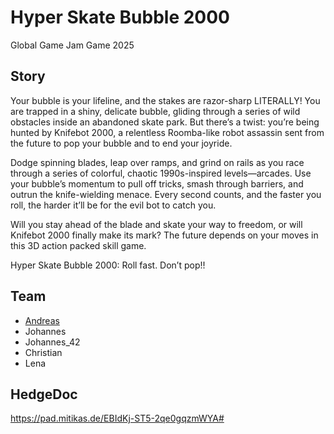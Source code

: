# Hyper Skate Bubble 2000
Global Game Jam Game 2025

## Story
Your bubble is your lifeline, and the stakes are razor-sharp LITERALLY! You are trapped in a shiny, delicate bubble, gliding through a series of wild obstacles inside an abandoned skate park. But there’s a twist: you’re being hunted by Knifebot 2000, a relentless Roomba-like robot assassin sent from the future to pop your bubble and to end your joyride.

Dodge spinning blades, leap over ramps, and grind on rails as you race through a series of colorful, chaotic 1990s-inspired levels—arcades. Use your bubble’s momentum to pull off tricks, smash through barriers, and outrun the knife-wielding menace. Every second counts, and the faster you roll, the harder it’ll be for the evil bot to catch you.

Will you stay ahead of the blade and skate your way to freedom, or will Knifebot 2000 finally make its mark? The future depends on your moves in this 3D action packed skill game.

Hyper Skate Bubble 2000: Roll fast. Don’t pop!!

## Team
 - [Andreas](https://github.com/brean)
 - Johannes
 - Johannes_42
 - Christian
 - Lena

## HedgeDoc
https://pad.mitikas.de/EBIdKj-ST5-2qe0gqzmWYA#
